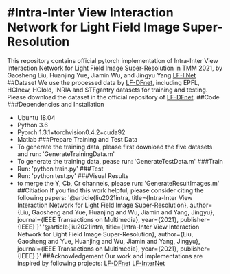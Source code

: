 #Intra-Inter View Interaction Network for Light Field Image Super-Resolution
===
This repository contains official pytorch implementation of Intra-Inter View Interaction Network for Light Field Image Super-Resolution in TMM 2021, by Gaosheng Liu, Huanjing Yue, Jiamin Wu, and Jingyu Yang.[LF-IINet](https://ieeexplore.ieee.org/stamp/stamp.jsp?tp=&arnumber=9599365)
##Dataset
We use the processed data by [LF-DFnet](https://ieeexplore.ieee.org/stamp/stamp.jsp?tp=&arnumber=9286855), including EPFL, HCInew, HCIold, INRIA and STFgantry datasets for training and testing. Please download the dataset in the official repository of [LF-DFnet](https://github.com/YingqianWang/LF-DFnet).
##Code
###Dependencies and Installation
* Ubuntu 18.04
* Python 3.6
* Pyorch 1.3.1+torchvision0.4.2+cuda92
* Matlab
###Prepare Training and Test Data
* To generate the training data, please first download the five datasets and run:
  'GenerateTrainingData.m'
* To generate the training data, pease run:
  'GenerateTestData.m'
###Train
* Run:
  'python train.py'
###Test
* Run:
  'python test.py'
###Visual Results
* to merge the Y, Cb, Cr channels, please run:
  'GenerateResultImages.m'
##Citiation
If you find this work helpful, please consider citing the following papers:
'@article{liu2021intra,
  title={Intra-Inter View Interaction Network for Light Field Image Super-Resolution},
  author={Liu, Gaosheng and Yue, Huanjing and Wu, Jiamin and Yang, Jingyu},
  journal={IEEE Transactions on Multimedia},
  year={2021},
  publisher={IEEE}
}'
'@article{liu2021intra,
  title={Intra-Inter View Interaction Network for Light Field Image Super-Resolution},
  author={Liu, Gaosheng and Yue, Huanjing and Wu, Jiamin and Yang, Jingyu},
  journal={IEEE Transactions on Multimedia},
  year={2021},
  publisher={IEEE}
}'
##Acknowledgement
Our work and implementations are inspired by following projects:
[LF-DFnet](https://github.com/YingqianWang/LF-DFnet)
[LF-InterNet](https://github.com/YingqianWang/LF-InterNet)

